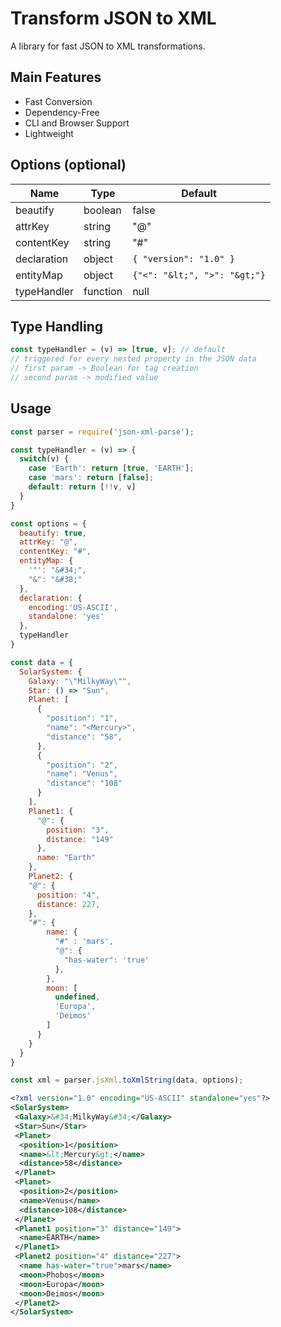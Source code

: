# Transform JSON to XML

A library for fast JSON to XML transformations.

## Main Features

* Fast Conversion
* Dependency-Free
* CLI and Browser Support
* Lightweight

## Options (optional)

| Name | Type | Default
|---|---|---|
| beautify | boolean | false |
| attrKey | string | "@" |
| contentKey | string | "#" |
| declaration | object | `{ "version": "1.0" }` |
| entityMap | object | `{"<": "&lt;", ">": "&gt;"}` |
| typeHandler | function | null |

## Type Handling
```js
const typeHandler = (v) => [true, v]; // default
// triggered for every nested property in the JSON data
// first param -> Boolean for tag creation
// second param -> modified value
```

## Usage

```js
const parser = require('json-xml-parse');

const typeHandler = (v) => {
  switch(v) {
    case 'Earth': return [true, 'EARTH'];
    case 'mars': return [false];
    default: return [!!v, v] 
  }
}

const options = {
  beautify: true,
  attrKey: "@",
  contentKey: "#",
  entityMap: {
    '"': "&#34;",
    "&": "&#38;"
  },
  declaration: {
    encoding:'US-ASCII',
    standalone: 'yes'
  },
  typeHandler
}

const data = {
  SolarSystem: {
    Galaxy: "\"MilkyWay\"",
    Star: () => "Sun",
    Planet: [
      {
        "position": "1",
        "name": "<Mercury>",
        "distance": "58",
      },
      {
        "position": "2",
        "name": "Venus",
        "distance": "108"
      }
    ],
    Planet1: {
      "@": {
        position: "3",
        distance: "149"
      },
      name: "Earth"
    },
    Planet2: {
    "@": {
      position: "4",
      distance: 227,
    },
    "#": {
        name: {
          "#" : 'mars',
          "@": {
            "has-water": 'true'
          },
        },
        moon: [
          undefined,
          'Europa',
          'Deimos'
        ]
      }
    }
  }
}

const xml = parser.jsXml.toXmlString(data, options);
```

```xml
<?xml version="1.0" encoding="US-ASCII" standalone="yes"?>
<SolarSystem>
 <Galaxy>&#34;MilkyWay&#34;</Galaxy>
 <Star>Sun</Star>
 <Planet>
  <position>1</position>
  <name>&lt;Mercury&gt;</name>
  <distance>58</distance>
 </Planet>
 <Planet>
  <position>2</position>
  <name>Venus</name>
  <distance>108</distance>
 </Planet>
 <Planet1 position="3" distance="149">
  <name>EARTH</name>
 </Planet1>
 <Planet2 position="4" distance="227">
  <name has-water="true">mars</name>
  <moon>Phobos</moon>
  <moon>Europa</moon>
  <moon>Deimos</moon>
 </Planet2>
</SolarSystem>
```